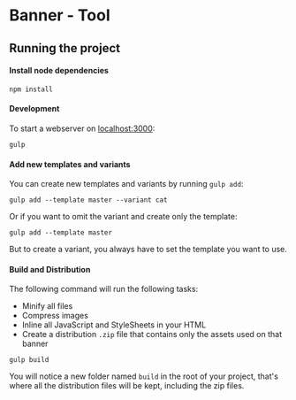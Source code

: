# Banner - Tool

## Running the project

#### Install node dependencies
```
npm install
```

#### Development
To start a webserver on [localhost:3000](http://localhost:3000):
```
gulp
```

#### Add new templates and variants
You can create new templates and variants by running `gulp add`:
```
gulp add --template master --variant cat
```

Or if you want to omit the variant and create only the template:
```
gulp add --template master
```

But to create a variant, you always have to set the template you want to use.


#### Build and Distribution
The following command will run the following tasks:

- Minify all files
- Compress images
- Inline all JavaScript and StyleSheets in your HTML
- Create a distribution `.zip` file that contains only the assets used on that banner

```
gulp build
```

You will notice a new folder named `build` in the root of your project, that's where all the distribution files will be kept, including the zip files.
